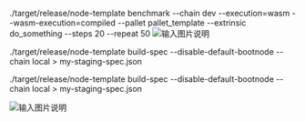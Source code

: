 ./target/release/node-template  benchmark --chain dev --execution=wasm --wasm-execution=compiled --pallet pallet_template --extrinsic do_something --steps 20 --repeat 50
![输入图片说明](https://images.gitee.com/uploads/images/2021/0929/125509_975e7f47_7608156.png "屏幕截图.png")

./target/release/node-template build-spec --disable-default-bootnode --chain local > my-staging-spec.json

./target/release/node-template build-spec --disable-default-bootnode --chain local > my-staging-spec.json

![输入图片说明](https://images.gitee.com/uploads/images/2021/0929/125538_e8289103_7608156.png "屏幕截图.png")